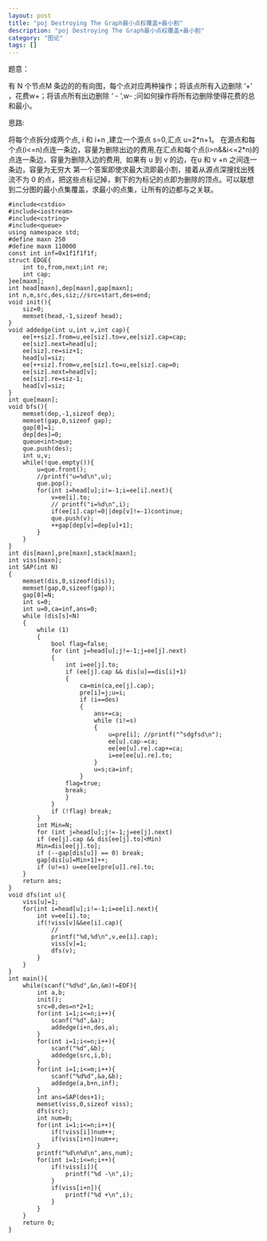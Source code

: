 ```yaml
---
layout: post
title: "poj Destroying The Graph最小点权覆盖+最小割"
description: "poj Destroying The Graph最小点权覆盖+最小割"
category: "图论"
tags: []
---
```



题意：

 有 N 个节点M 条边的的有向图，每个点对应两种操作；将该点所有入边删除 ‘+’ ，花费w+；将该点所有出边删除 ‘ - ’,w- ;问如何操作将所有边删除使得花费的总和最小。


思路:

将每个点拆分成两个点, i 和 i+n ,建立一个源点 s=0,汇点 u=2\*n+1。
在源点和每个点(i<=n)点连一条边，容量为删除出边的费用,在汇点和每个点(i>n&&i<=2*n)的点连一条边，容量为删除入边的费用,  如果有 u 到 v 的边，在u 和 v +n 之间连一条边，容量为无穷大
第一个答案即使求最大流即最小割，接着从源点深搜找出残流不为 0 的点，把这些点标记掉，剩下的为标记的点即为删除的顶点。可以联想到二分图的最小点集覆盖，求最小的点集，让所有的边都与之关联。



	#include<cstdio>
	#include<iostream>
	#include<cstring>
	#include<queue>
	using namespace std;
	#define maxn 250
	#define maxm 110000
	const int inf=0x1f1f1f1f;
	struct EDGE{
		int to,from,next;int re;
		int cap;
	}ee[maxm];
	int head[maxn],dep[maxn],gap[maxn];
	int n,m,src,des,siz;//src=start,des=end;
	void init(){
		siz=0;
		memset(head,-1,sizeof head);
	}
	void addedge(int u,int v,int cap){
		ee[++siz].from=u,ee[siz].to=v,ee[siz].cap=cap;
		ee[siz].next=head[u];
		ee[siz].re=siz+1;
		head[u]=siz;
		ee[++siz].from=v,ee[siz].to=u,ee[siz].cap=0;
		ee[siz].next=head[v];
		ee[siz].re=siz-1;
		head[v]=siz;
	}
	int que[maxn];
	void bfs(){
		memset(dep,-1,sizeof dep);
		memset(gap,0,sizeof gap);
		gap[0]=1;
		dep[des]=0;
		queue<int>que;
		que.push(des);
		int u,v;
		while(!que.empty()){
			u=que.front();
			//printf("u=%d\n",u);
			que.pop();
			for(int i=head[u];i!=-1;i=ee[i].next){
				v=ee[i].to;
				// printf("i=%d\n",i);
				if(ee[i].cap!=0||dep[v]!=-1)continue;
				que.push(v);
				++gap[dep[v]=dep[u]+1];
			}
		}
	}
	int dis[maxn],pre[maxn],stack[maxn];
	int viss[maxn];
	int SAP(int N)
	{
		memset(dis,0,sizeof(dis));
		memset(gap,0,sizeof(gap));
		gap[0]=N;
		int s=0;
		int u=0,ca=inf,ans=0;
		while (dis[s]<N)
		{
			while (1)
			{
				bool flag=false;
				for (int j=head[u];j!=-1;j=ee[j].next)
				{
					int i=ee[j].to;
					if (ee[j].cap && dis[u]==dis[i]+1)
					{
						ca=min(ca,ee[j].cap);
						pre[i]=j;u=i;
						if (i==des)
						{
							ans+=ca;
							while (i!=s)
							{
								u=pre[i]; //printf("^sdgfsd\n");
								ee[u].cap-=ca;
								ee[ee[u].re].cap+=ca;
								i=ee[ee[u].re].to;
							}
							u=s;ca=inf;
						}
					flag=true;
					break;
					}
				}
				if (!flag) break;
			}
			int Min=N;
			for (int j=head[u];j!=-1;j=ee[j].next)
			if (ee[j].cap && dis[ee[j].to]<Min)
			Min=dis[ee[j].to];
			if (--gap[dis[u]] == 0) break;
			gap[dis[u]=Min+1]++;
			if (u!=s) u=ee[ee[pre[u]].re].to;
		}
		return ans;
	}
	void dfs(int u){
		viss[u]=1;
		for(int i=head[u];i!=-1;i=ee[i].next){
			int v=ee[i].to;
			if(!viss[v]&&ee[i].cap){
				//
				printf("%d,%d\n",v,ee[i].cap);
				viss[v]=1;
				dfs(v);
			}
		}
	}
	int main(){
		while(scanf("%d%d",&n,&m)!=EOF){
			int a,b;
			init();
			src=0,des=n*2+1;
			for(int i=1;i<=n;i++){
				scanf("%d",&a);
				addedge(i+n,des,a);
			}
			for(int i=1;i<=n;i++){
				scanf("%d",&b);
				addedge(src,i,b);
			}
			for(int i=1;i<=m;i++){
				scanf("%d%d",&a,&b);
				addedge(a,b+n,inf);
			}
			int ans=SAP(des+1);
			memset(viss,0,sizeof viss);
			dfs(src);
			int num=0;
			for(int i=1;i<=n;i++){
				if(!viss[i])num++;
				if(viss[i+n])num++;
			}
			printf("%d\n%d\n",ans,num);
			for(int i=1;i<=n;i++){
				if(!viss[i]){
					printf("%d -\n",i);
				}
				if(viss[i+n]){
					printf("%d +\n",i);
				}
			}
		}
		return 0;
	}	

